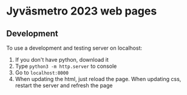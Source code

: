 # Jyväsmetro 2023 web pages

## Development
To use a development and testing server on localhost:
1. If you don't have python, download it
2. Type `python3 -m http.server` to console
3. Go to `localhost:8000`
4. When updating the html, just reload the page. When updating css, restart the server and refresh the page
